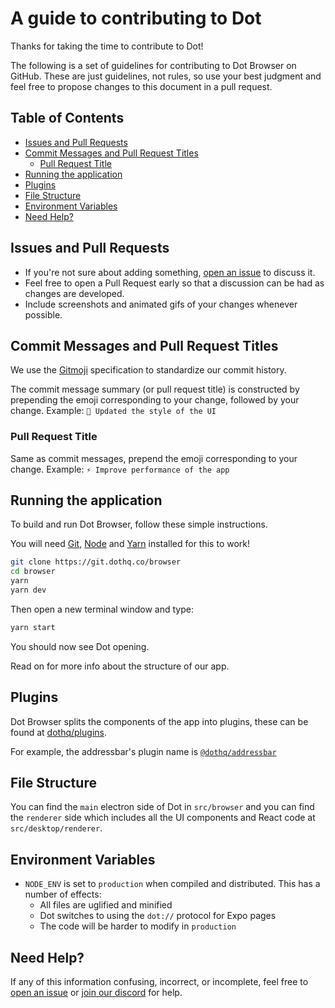 # A guide to contributing to Dot

Thanks for taking the time to contribute to Dot!

The following is a set of guidelines for contributing to Dot Browser
on GitHub. These are just guidelines, not rules, so use your best judgment and
feel free to propose changes to this document in a pull request.

## Table of Contents

- [Issues and Pull Requests](#issues-and-pull-requests)
- [Commit Messages and Pull Request Titles](#commit-messages-and-pull-request-titles)
  - [Pull Request Title](#pull-request-title)
- [Running the application](#running-the-application)
- [Plugins](#plugins)
- [File Structure](#file-structure)
- [Environment Variables](#environment-variables)
- [Need Help?](#need-help)

## Issues and Pull Requests

* If you're not sure about adding something, [open an issue](https://github.com/dothq/browser/issues/new) to discuss it.
* Feel free to open a Pull Request early so that a discussion can be had as changes are developed.
* Include screenshots and animated gifs of your changes whenever possible.

## Commit Messages and Pull Request Titles

We use the [Gitmoji](https://gitmoji.carloscuesta.me/) specification to standardize our commit history.

The commit message summary (or pull request title) is constructed by prepending the emoji corresponding to your change, followed by your change.
Example: `💄 Updated the style of the UI`

### Pull Request Title

Same as commit messages, prepend the emoji corresponding to your change.
Example: `⚡ Improve performance of the app`

## Running the application

To build and run Dot Browser, follow these simple instructions.

You will need [Git](https://git-scm.com), [Node](https://nodejs.org) and [Yarn](https://yarnpkg.com/) installed for this to work!

```bash
git clone https://git.dothq.co/browser
cd browser
yarn
yarn dev
```

Then open a new terminal window and type:

```bash
yarn start
```

You should now see Dot opening.

Read on for more info about the structure of our app.

## Plugins

Dot Browser splits the components of the app into plugins, these can be found at [dothq/plugins](https://git.dothq.co/plugins).

For example, the addressbar's plugin name is [`@dothq/addressbar`](https://npm.im/@dothq/addressbar)

## File Structure

You can find the `main` electron side of Dot in `src/browser` and you can find the `renderer` side which includes all the UI components and React code at `src/desktop/renderer`.

## Environment Variables

- `NODE_ENV` is set to `production` when compiled and distributed. This has a number of effects:
  - All files are uglified and minified
  - Dot switches to using the `dot://` protocol for Expo pages
  - The code will be harder to modify in `production`

[electronjs.org]: https://electronjs.org
[electron/electron]: https://github.com/electron/electron
[electron/electron-i18n]: https://github.com/electron/electron-i18n

## Need Help?

If any of this information confusing, incorrect, or incomplete, feel free to
[open an issue](https://github.com/dothq/browser/issues/new) or [join our discord](https://invite.gg/dot)
for help.